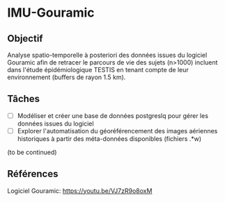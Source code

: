 # IMU-Gouramic
## Objectif
Analyse spatio-temporelle à posteriori des données issues du logiciel Gouramic afin de retracer le parcours de vie des sujets (n>1000) incluent dans l'étude épidémiologique TESTIS en tenant compte de leur environnement (buffers de rayon 1.5 km).

## Tâches
- [ ] Modéliser et créer une base de données postgreslq pour gérer les données issues du logiciel
- [ ] Explorer l'automatisation du géoréférencement des images aériennes historiques à partir des méta-données disponibles (fichiers .*w)

(to be continued)

## Références
Logiciel Gouramic: https://youtu.be/VJ7zR9o8oxM

